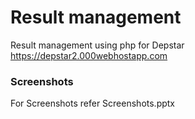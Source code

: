 # Result management
Result management using php for Depstar
https://depstar2.000webhostapp.com
### Screenshots
For Screenshots refer Screenshots.pptx
